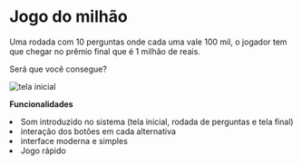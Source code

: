 <h1>Jogo do milhão</h1>

<p>Uma rodada com 10 perguntas onde cada uma vale 100 mil, o jogador tem que chegar no prêmio final que é 1 milhão de reais.</p>
<p>Será que você consegue?</p>

![tela inicial](https://user-images.githubusercontent.com/90424448/174693584-55607fcc-f291-4e90-b8e0-16eb44bf194f.PNG)

<b>Funcionalidades </b>
<li> 
 Som introduzido no sistema (tela inicial, rodada de perguntas e tela final) 
</li>
<li>
interação dos botões em cada alternativa
</li>
<li>
interface moderna e simples
</li>
<li>
 Jogo rápido
</li>




